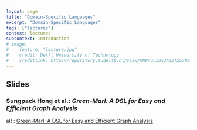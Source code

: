 ```yaml
---
layout: page
title: "Domain-Specific Languages"
excerpt: "Domain-Specific Languages"
tags: ["lectures"]
context: lectures
subcontext: introduction
# image: 
#    feature: "lecture.jpg"
#    credit: Delft University of Technology
#    creditlink: http://repository.tudelft.nl/view/MMP/uuid%3Aa2f25709-c56e-453e-9394-4a05acf603a4/
---
```


## Slides

### Sungpack Hong et al.: *Green-Marl: A DSL for Easy and Efficient Graph Analysis*

<object data="https://ppl.stanford.edu/papers/asplos12_hong_slides.pdf" type="application/pdf" width="595" height="485">
  alt : <a href="https://ppl.stanford.edu/papers/asplos12_hong_slides.pdf">Green-Marl: A DSL for Easy and Efficient Graph Analysis</a>
</object>


